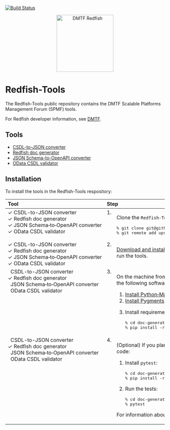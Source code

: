 [![Build Status](https://travis-ci.com/DMTF/Redfish-Tools.svg?branch=master)](https://travis-ci.com/github/DMTF/Redfish-Tools)
<p align="center">
  <img src="http://redfish.dmtf.org/sites/all/themes/dmtf2015/images/dmtf-redfish-logo.png" alt="DMTF Redfish" width=180>
</p>

# Redfish-Tools

The Redfish-Tools public repository contains the DMTF Scalable Platforms Management Forum (SPMF) tools.

For Redfish developer information, see [DMTF](https://redfish.dmtf.org/ "https://redfish.dmtf.org/").

## Tools

* [CSDL-to-JSON converter](csdl-to-json-convertor/README.md "csdl-to-json-convertor/README.md")
* [Redfish doc generator](doc-generator/README.md "doc-generator/README.md")
* [JSON Schema-to-OpenAPI converter](json-to-openapi-converter/README.md "json-to-openapi-converter/README.md")
* [OData CSDL validator](odata-csdl-validator/README.md "odata-csdl-validator/README.md")

## Installation

To install the tools in the Redfish-Tools respository:

<table>
   <thead>
      <tr>
         <th align="left" valign="top">Tool</th>
         <th align="left" valign="top" colspan="2">Step</th>
      </tr>
   </thead>
   <tbody>
      <tr>
         <td align="left" valign="top">&checkmark;&nbsp;CSDL-to-JSON converter<br/>&checkmark;&nbsp;Redfish doc generator<br/>&checkmark;&nbsp;JSON&nbsp;Schema&#8209;to&#8209;OpenAPI&nbsp;converter<br/>&checkmark;&nbsp;OData CSDL validator</td>
         <td align="left" valign="top">1.</td>
         <td align="left" valign="top">
            <p>Clone the <code>Redfish-Tools</code> repository:</p>
            <pre lang="bash">% git clone git@github.com:DMTF/Redfish-Tools.git
% git remote add upstream git@github.com:DMTF/Redfish-Tools.git</pre>
         </td>
      </tr>
      <tr>
         <td align="left" valign="top">&checkmark;&nbsp;CSDL-to-JSON converter<br/>&checkmark;&nbsp;Redfish doc generator<br/>&checkmark;&nbsp;JSON&nbsp;Schema&#8209;to&#8209;OpenAPI&nbsp;converter<br/>&checkmark;&nbsp;OData CSDL validator</td>
         <td align="left" valign="top">2.</td>
         <td align="left" valign="top">
            <p><a href="https://www.python.org/downloads/" title="https://www.python.org/downloads/">Download and install Python</a> on the machine from which you will run the tools.</p>
         </td>
      </tr>
      <tr>
         <td align="left" valign="top">&nbsp;&nbsp;CSDL-to-JSON converter<br/>&checkmark;&nbsp;Redfish doc generator<br/>&nbsp;&nbsp;JSON&nbsp;Schema&#8209;to&#8209;OpenAPI&nbsp;converter<br/>&nbsp;&nbsp;OData CSDL validator</td>
         <td align="left" valign="top">3.</td>
         <td align="left" valign="top">
            <p>On the machine from which you will run <code>doc_generator.py</code>, install the following software, which is required for HTML output:</p>
            <ol>
               <li><a href="https://python-markdown.github.io/install/" title="https://python-markdown.github.io/install/">Install Python&#8209;Markdown</a>.</li>
               <li><a href="http://pygments.org/" title="http://pygments.org/">Install Pygments</a>.</li>
               <li>
                  <p>Install requirements:</p>
                  <pre lang="bash">% cd doc-generator
% pip install -r requirements.txt</pre>
         </td>
         <td />
      </tr>
      <tr>
         <td align="left" valign="top">&nbsp;&nbsp;CSDL-to-JSON converter<br/>&checkmark;&nbsp;Redfish doc generator<br/>&nbsp;&nbsp;JSON&nbsp;Schema&#8209;to&#8209;OpenAPI&nbsp;converter<br/>&nbsp;&nbsp;OData CSDL validator</td>
         <td align="left" valign="top">4.</td>
         <td align="left" valign="top">
            <p>(Optional) If you plan to make changes to the <code>doc_generator.py</code> code:</p>
            <ol>
               <li><p>Install <code>pytest</code>:</p>
                  <pre lang="bash">% cd doc-generator
% pip install -r dev_requirements.txt</pre>
               </li>
               <li>
                  <p>Run the tests:</p>
                  <pre lang="bash">% cd doc-generator
% pytest</pre>
               </li>
            </ol>
            <p>For information about <code>pytest</code>, see <a href="https://docs.pytest.org/en/latest/getting-started.html" title="https://docs.pytest.org/en/latest/getting-started.html">pytest</a>.
         </td>
      </tr>
   </tbody>
</table>

